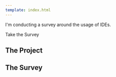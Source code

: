 ```yaml
---
template: index.html
---
```


I'm conducting a survey around the usage of IDEs.

<a class="button">Take the Survey</a>

## The Project

## The Survey
